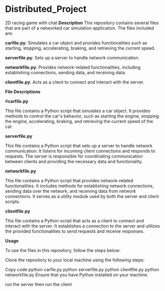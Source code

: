 # Distributed_Project
2D racing game with chat
**Description**
This repository contains several files that are part of a networked car simulation application. The files included are:

**carfile.py**: Simulates a car object and provides functionalities such as starting, stopping, accelerating, braking, and retrieving the current speed.

**serverfile.py**: Sets up a server to handle network communication.

**networkfile.py**: Provides network-related functionalities, including establishing connections, sending data, and receiving data.

**clientfile.py**: Acts as a client to connect and interact with the server.

**File Descriptions**


#**carfile.py**


This file contains a Python script that simulates a car object. It provides methods to control the car's behavior, such as starting the engine, stopping the engine, accelerating, braking, and retrieving the current speed of the car.

**serverfile.py**


This file contains a Python script that sets up a server to handle network communication. It listens for incoming client connections and responds to requests. The server is responsible for coordinating communication between clients and providing the necessary data and functionality.

**networkfile.py**


This file contains a Python script that provides network-related functionalities. It includes methods for establishing network connections, sending data over the network, and receiving data from network connections. It serves as a utility module used by both the server and client scripts.

**clientfile.py**


This file contains a Python script that acts as a client to connect and interact with the server. It establishes a connection to the server and utilizes the provided functionalities to send requests and receive responses.

**Usage**


To use the files in this repository, follow the steps below:

Clone the repository to your local machine using the following steps:

Copy code
python carfle.py
python serverfile.py
python clientfile.py
python networkfile.py
Ensure that you have Python installed on your machine.

run the server then run the client
